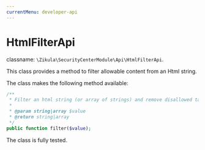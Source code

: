 ```yaml
---
currentMenu: developer-api
---
```

# HtmlFilterApi

classname: `\Zikula\SecurityCenterModule\Api\HtmlFilterApi`.

This class provides a method to filter allowable content from an Html string.

The class makes the following method available:

```php
/**
 * Filter an html string (or array of strings) and remove disallowed tags
 *
 * @param string|array $value
 * @return string|array
 */
public function filter($value);
```

The class is fully tested.
